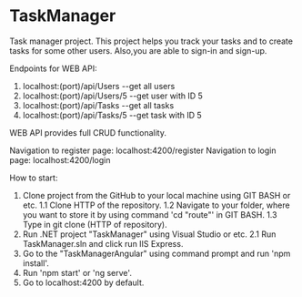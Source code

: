 # TaskManager
Task manager project.
This project helps you track your tasks and to create tasks for some other users.
Also,you are able to sign-in and sign-up.

Endpoints for WEB API:
1. localhost:(port)/api/Users  --get all users
2. localhost:(port)/api/Users/5 --get user with ID 5
3. localhost:(port)/api/Tasks --get all tasks
4. localhost:(port)/api/Tasks/5 --get task with ID 5

WEB API provides full CRUD functionality.

Navigation to register page: localhost:4200/register
Navigation to login page: localhost:4200/login

How to start:
1) Clone project from the GitHub to your local machine using GIT BASH or etc.
 1.1 Clone HTTP of the repository.
 1.2 Navigate to your folder, where you want to store it by using command 'cd "route"' in GIT BASH.
 1.3 Type in git clone (HTTP of repository).
2) Run .NET project "TaskManager" using Visual Studio or etc.
 2.1 Run TaskManager.sln and click run IIS Express.
3) Go to the "TaskManagerAngular" using command prompt and run 'npm install'.
4) Run 'npm start' or 'ng serve'.
5) Go to localhost:4200 by default.
